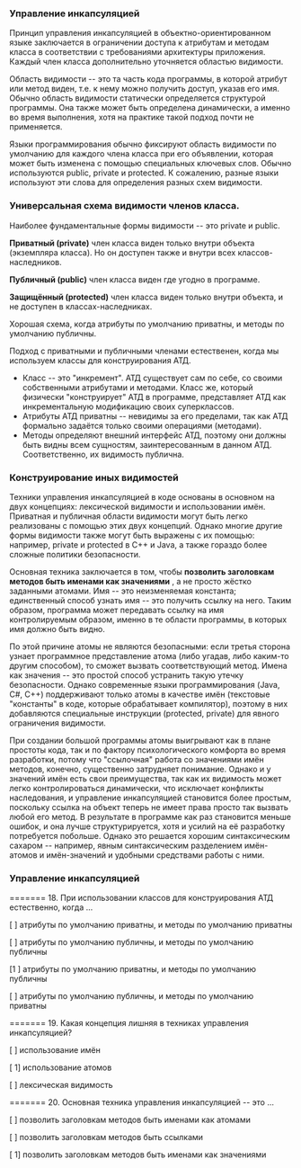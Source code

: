 ### Управление инкапсуляцией

Принцип управления инкапсуляцией в объектно-ориентированном языке заключается в ограничении доступа к атрибутам и методам класса в соответствии с требованиями архитектуры приложения. Каждый член класса дополнительно уточняется областью видимости.

Область видимости -- это та часть кода программы, в которой атрибут или метод виден, т.е. к нему можно получить доступ, указав его имя. Обычно область видимости статически определяется структурой программы. Она также может быть определена динамически, а именно во время выполнения, хотя на практике такой подход почти не применяется.

Языки программирования обычно фиксируют область видимости по умолчанию для каждого члена класса при его объявлении, которая может быть изменена с помощью специальных ключевых слов. Обычно используются public, private и protected. К сожалению, разные языки используют эти слова для определения разных схем видимости.

### Универсальная схема видимости членов класса.

Наиболее фундаментальные формы видимости -- это private и public.

**Приватный (private)** член класса виден только внутри объекта (экземпляра класса). Но он доступен также и внутри всех классов-наследников.

**Публичный (public)** член класса виден где угодно в программе.

**Защищённый (protected)** член класса виден только внутри объекта, и не доступен в классах-наследниках.

Хорошая схема, когда атрибуты по умолчанию приватны, и методы по умолчанию публичны.

Подход с приватными и публичными членами естественен, когда мы используем классы для конструирования АТД.

- Класс -- это "инкремент". АТД существует сам по себе, со своими собственными атрибутами и методами. Класс же, который физически "конструирует" АТД в программе, представляет АТД как инкрементальную модификацию своих суперклассов.
- Атрибуты АТД приватны -- невидимы за его пределами, так как АТД формально задаётся только своими операциями (методами).
- Методы определяют внешний интерфейс АТД, поэтому они должны быть видны всем сущностям, заинтересованным в данном АТД. Соответственно, их видимость публична.

### Конструирование иных видимостей

Техники управления инкапсуляцией в коде основаны в основном на двух концепциях: лексической видимости и использовании имён. Приватная и публичная области видимости могут быть легко реализованы с помощью этих двух концепций. Однако многие другие формы видимости также могут быть выражены с их помощью: например, private и protected в C++ и Java, а также гораздо более сложные политики безопасности.

Основная техника заключается в том, чтобы  **позволить заголовкам методов быть именами как значениями** , а не просто жёстко заданными атомами. Имя -- это неизменяемая константа; единственный способ узнать имя -- это получить ссылку на него. Таким образом, программа может передавать ссылку на имя контролируемым образом, именно в те области программы, в которых имя должно быть видно.

По этой причине атомы не являются безопасными: если третья сторона узнает программное представление атома (либо угадав, либо каким-то другим способом), то сможет вызвать соответствующий метод. Имена как значения -- это простой способ устранить такую утечку безопасности. Однако современные языки программирования (Java, C#, C++) поддерживают только атомы в качестве имён (текстовые "константы" в коде, которые обрабатывает компилятор), поэтому в них добавляются специальные инструкции (protected, private) для явного ограничения видимости.

При создании большой программы атомы выигрывают как в плане простоты кода, так и по фактору психологического комфорта во время разработки, потому что "ссылочная" работа со значениями имён методов, конечно, существенно затрудняет понимание. Однако и у значений имён есть свои преимущества, так как их видимость может легко контролироваться динамически, что исключает конфликты наследования, и управление инкапсуляцией становится более простым, поскольку ссылка на объект теперь не имеет права просто так вызвать любой его метод. В результате в программе как раз становится меньше ошибок, и она лучше структурируется, хотя и усилий на её разработку потребуется побольше. Однако это решается хорошим синтаксическим сахаром -- например, явным синтаксическим разделением имён-атомов и имён-значений и удобными средствами работы с ними.


### Управление инкапсуляцией

======= 18. При использовании классов для конструирования АТД естественно, когда ...

[ ] атрибуты по умолчанию приватны, и методы по умолчанию приватны

[ ] атрибуты по умолчанию публичны, и методы по умолчанию публичны

[1 ] атрибуты по умолчанию приватны, и методы по умолчанию публичны

[ ] атрибуты по умолчанию публичны, и методы по умолчанию приватны

======= 19. Какая концепция лишняя в техниках управления инкапсуляцией?

[ ] использование имён

[ 1] использование атомов

[ ] лексическая видимость

======= 20. Основная техника управления инкапсуляцией -- это ...

[ ] позволить заголовкам методов быть именами как атомами

[ ] позволить заголовкам методов быть ссылками

[ 1] позволить заголовкам методов быть именами как значениями
